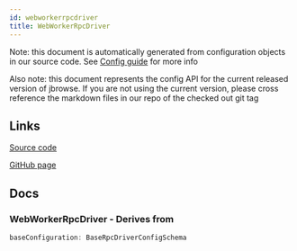 ```yaml
---
id: webworkerrpcdriver
title: WebWorkerRpcDriver
---
```


Note: this document is automatically generated from configuration objects in our
source code. See [Config guide](/docs/config_guide) for more info

Also note: this document represents the config API for the current released
version of jbrowse. If you are not using the current version, please cross
reference the markdown files in our repo of the checked out git tag

## Links

[Source code](https://github.com/GMOD/jbrowse-components/blob/main/packages/core/rpc/webWorkerRpcConfig.ts)

[GitHub page](https://github.com/GMOD/jbrowse-components/tree/main/website/docs/config/WebWorkerRpcDriver.md)

## Docs

### WebWorkerRpcDriver - Derives from

```js
baseConfiguration: BaseRpcDriverConfigSchema
```
